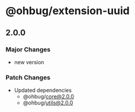 # @ohbug/extension-uuid

## 2.0.0

### Major Changes

- new version

### Patch Changes

- Updated dependencies
  - @ohbug/core@2.0.0
  - @ohbug/utils@2.0.0
